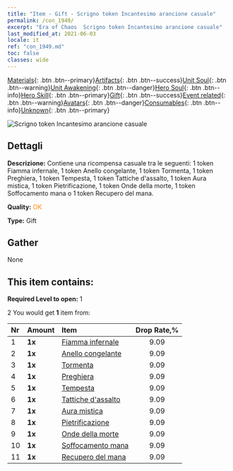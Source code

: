 ```yaml
---
title: "Item - Gift - Scrigno token Incantesimo arancione casuale"
permalink: /con_1949/
excerpt: "Era of Chaos  Scrigno token Incantesimo arancione casuale"
last_modified_at: 2021-06-03
locale: it
ref: "con_1949.md"
toc: false
classes: wide
---
```

 [Materials](/ItemsIT/){: .btn .btn--primary}[Artifacts](/ItemsIT/Artifacts/){: .btn .btn--success}[Unit Soul](/ItemsIT/UnitSoul/){: .btn .btn--warning}[Unit Awakening](/ItemsIT/UnitAwakening/){: .btn .btn--danger}[Hero Soul](/ItemsIT/HeroSoul/){: .btn .btn--info}[Hero Skill](/ItemsIT/HeroSkill/){: .btn .btn--primary}[Gift](/ItemsIT/Gift/){: .btn .btn--success}[Event related](/ItemsIT/Events/){: .btn .btn--warning}[Avatars](/ItemsIT/Avatars/){: .btn .btn--danger}[Consumables](/ItemsIT/Consumables/){: .btn .btn--info}[Unknown](/ItemsIT/Unknown/){: .btn .btn--primary}

 ![Scrigno token Incantesimo arancione casuale](/images/t/i_7012.png)

## Dettagli
 **Descrizione:** Contiene una ricompensa casuale tra le seguenti: 1 token Fiamma infernale, 1 token Anello congelante, 1 token Tormenta, 1 token Preghiera, 1 token Tempesta, 1 token Tattiche d'assalto, 1 token Aura mistica, 1 token Pietrificazione, 1 token Onde della morte, 1 token Soffocamento mana o 1 token Recupero del mana.

 **Quality:** <span style="color: #FF8C00">OK</span>

 **Type:** Gift

## Gather

  None

## This item contains:

 **Required Level to open:** 1

 2 You would get **1** item  from:

  | Nr | Amount |     Item    | Drop Rate,% |
  |:---|:-------|:------------|:---------:|
  | 1 |  **1x** | [Fiamma infernale](/ItemsIT/her_406/) | 9.09 | 
  | 2 |  **1x** | [Anello congelante](/ItemsIT/her_421/) | 9.09 | 
  | 3 |  **1x** | [Tormenta](/ItemsIT/her_423/) | 9.09 | 
  | 4 |  **1x** | [Preghiera](/ItemsIT/her_432/) | 9.09 | 
  | 5 |  **1x** | [Tempesta](/ItemsIT/her_445/) | 9.09 | 
  | 6 |  **1x** | [Tattiche d'assalto](/ItemsIT/her_450/) | 9.09 | 
  | 7 |  **1x** | [Aura mistica](/ItemsIT/her_470/) | 9.09 | 
  | 8 |  **1x** | [Pietrificazione](/ItemsIT/her_471/) | 9.09 | 
  | 9 |  **1x** | [Onde della morte](/ItemsIT/her_456/) | 9.09 | 
  | 10 |  **1x** | [Soffocamento mana](/ItemsIT/her_480/) | 9.09 | 
  | 11 |  **1x** | [Recupero del mana](/ItemsIT/her_482/) | 9.09 | 
